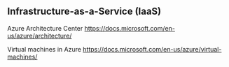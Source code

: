 Infrastructure-as-a-Service (IaaS)
--------------

Azure Architecture Center
https://docs.microsoft.com/en-us/azure/architecture/

Virtual machines in Azure
https://docs.microsoft.com/en-us/azure/virtual-machines/

